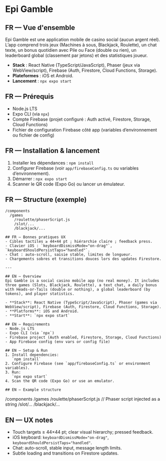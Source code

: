# Epi Gamble

## FR — Vue d'ensemble
Epi Gamble est une application mobile de casino social (aucun argent réel). L’app comprend trois jeux (Machines à sous, Blackjack, Roulette), un chat texte, un bonus quotidien avec Pile ou Face (double ou rien), un leaderboard global (classement par jetons) et des statistiques joueur.

- **Stack** : React Native (TypeScript/JavaScript), Phaser (jeux via WebView/script), Firebase (Auth, Firestore, Cloud Functions, Storage).
- **Plateformes** : iOS et Android.
- **Lancement** : `npx expo start`

## FR — Prérequis
- Node.js LTS
- Expo CLI (via `npx`)
- Compte Firebase (projet configuré : Auth activé, Firestore, Storage, Cloud Functions)
- Fichier de configuration Firebase côté app (variables d’environnement ou fichier de config)

## FR — Installation & lancement
1. Installer les dépendances :
   `npm install`
2. Configurer Firebase (voir `app/firebaseConfig.ts` ou variables d’environnement).
3. Démarrer :
   `npx expo start`
4. Scanner le QR code (Expo Go) ou lancer un émulateur.

## FR — Structure (exemple)
```
/components
  /games
    /roulette/phaserScript.js
    /slot/...
    /blackjack/...

## FR — Bonnes pratiques UX
- Cibles tactiles ≥ 44×44 pt ; hiérarchie claire ; feedback press.
- Clavier iOS : `keyboardDismissMode="on-drag"`, `keyboardShouldPersistTaps="handled"`.
- Chat : auto-scroll, saisie stable, limites de longueur.
- Chargements sobres et transitions douces lors des updates Firestore.

---

## EN — Overview
Epi Gamble is a social casino mobile app (no real money). It includes three games (Slots, Blackjack, Roulette), a text chat, a daily bonus with Heads-or-Tails (double or nothing), a global leaderboard (by tokens), and player statistics.

- **Stack**: React Native (TypeScript/JavaScript), Phaser (games via WebView/script), Firebase (Auth, Firestore, Cloud Functions, Storage).
- **Platforms**: iOS and Android.
- **Start**: `npx expo start`

## EN — Requirements
- Node.js LTS
- Expo CLI (via `npx`)
- Firebase project (Auth enabled, Firestore, Storage, Cloud Functions)
- App Firebase config (env vars or config file)

## EN — Setup & Run
1. Install dependencies:
   `npm install`
2. Configure Firebase (see `app/firebaseConfig.ts` or environment variables).
3. Run:
   `npx expo start`
4. Scan the QR code (Expo Go) or use an emulator.

## EN — Example structure
```
/components
  /games
    /roulette/phaserScript.js      // Phaser script injected as a string
    /slot/...
    /blackjack/...

## EN — UX notes
- Touch targets ≥ 44×44 pt; clear visual hierarchy; pressed feedback.
- iOS keyboard: `keyboardDismissMode="on-drag"`, `keyboardShouldPersistTaps="handled"`.
- Chat: auto-scroll, stable input, message length limits.
- Subtle loading and transitions on Firestore updates.
